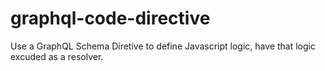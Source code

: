# graphql-code-directive
Use a GraphQL Schema Diretive to define Javascript logic, have that logic excuded as a resolver. 
